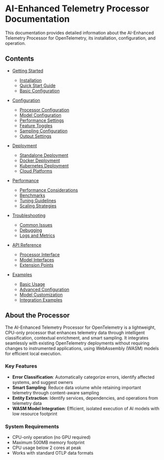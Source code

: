# AI-Enhanced Telemetry Processor Documentation

This documentation provides detailed information about the AI-Enhanced Telemetry Processor for OpenTelemetry, its installation, configuration, and operation.

## Contents

- [Getting Started](./getting-started/index.md)
  - [Installation](./getting-started/installation.md)
  - [Quick Start Guide](./getting-started/quick-start.md)
  - [Basic Configuration](./getting-started/basic-configuration.md)

- [Configuration](./configuration/index.md)
  - [Processor Configuration](./configuration/processor.md)
  - [Model Configuration](./configuration/models.md)
  - [Performance Settings](./configuration/performance.md)
  - [Feature Toggles](./configuration/features.md)
  - [Sampling Configuration](./configuration/sampling.md)
  - [Output Settings](./configuration/output.md)

- [Deployment](./deployment/index.md)
  - [Standalone Deployment](./deployment/standalone.md)
  - [Docker Deployment](./deployment/docker.md)
  - [Kubernetes Deployment](./deployment/kubernetes.md)
  - [Cloud Platforms](./deployment/cloud.md)

- [Performance](./performance/index.md)
  - [Performance Considerations](./performance/considerations.md)
  - [Benchmarks](./performance/benchmarks.md)
  - [Tuning Guidelines](./performance/tuning.md)
  - [Scaling Strategies](./performance/scaling.md)

- [Troubleshooting](./troubleshooting/index.md)
  - [Common Issues](./troubleshooting/common-issues.md)
  - [Debugging](./troubleshooting/debugging.md)
  - [Logs and Metrics](./troubleshooting/logs-metrics.md)

- [API Reference](./api-reference/index.md)
  - [Processor Interface](./api-reference/processor.md)
  - [Model Interfaces](./api-reference/models.md)
  - [Extension Points](./api-reference/extensions.md)

- [Examples](./examples/index.md)
  - [Basic Usage](./examples/basic.md)
  - [Advanced Configuration](./examples/advanced.md)
  - [Model Customization](./examples/model-customization.md)
  - [Integration Examples](./examples/integration.md)

## About the Processor

The AI-Enhanced Telemetry Processor for OpenTelemetry is a lightweight, CPU-only processor that enhances telemetry data through intelligent classification, contextual enrichment, and smart sampling. It integrates seamlessly with existing OpenTelemetry deployments without requiring changes to instrumented applications, using WebAssembly (WASM) models for efficient local execution.

### Key Features

- **Error Classification**: Automatically categorize errors, identify affected systems, and suggest owners
- **Smart Sampling**: Reduce data volume while retaining important telemetry through content-aware sampling
- **Entity Extraction**: Identify services, dependencies, and operations from telemetry data
- **WASM Model Integration**: Efficient, isolated execution of AI models with low resource footprint

### System Requirements

- CPU-only operation (no GPU required)
- Maximum 500MB memory footprint
- CPU usage below 2 cores at peak
- Works with standard OTLP data formats